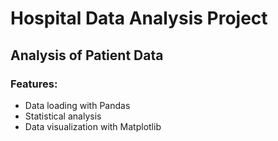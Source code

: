 # Hospital Data Analysis Project 
## Analysis of Patient Data 
### Features: 
- Data loading with Pandas 
- Statistical analysis 
- Data visualization with Matplotlib 
